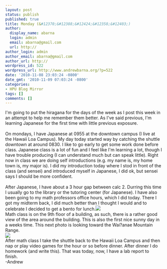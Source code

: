 ```yaml
---
layout: post
status: publish
published: true
title: Monday (&#12370;&#12388;&#12424;&#12358;&#12403;)
author:
  display_name: abarna
  login: admin
  email: abarna@gmail.com
  url: http://
author_login: admin
author_email: abarna@gmail.com
author_url: http://
wordpress_id: 522
wordpress_url: http://www.andrewbarna.org/?p=522
date: '2010-11-08 23:03:24 -0800'
date_gmt: '2010-11-09 07:03:24 -0800'
categories:
- HPU Blog Mirror
tags: []
comments: []
---
```

<p>I'm going to put the hiragana for the days of the week as I post this week in an attempt to help me remember them better. As I've said previous, I'm learning Japanese for the first time with little previous exposure.<br &#47;><br &#47;>On mondays, I have Japanese at 0955 at the downtown campus (I live at the Hawaii Loa Campus). My day today started way by catching the shuttle downtown at around 0830. I like to go early to get some work done before class. Japanese class is a lot of fun and I feel like I'm learning a lot, though I have trouble producing (I can understand much but can speak little). Right now in class we are doing self introductions (e.g. my name is, my home town is, my major is). I did my introduction today where I stod in front of the class (and sensei) and introduced myself in Japanese, I did ok, but sensei says I should be more confident.<br &#47;><br &#47;>After Japanese, I have about a 3 hour gap between calc 2. Durring this time I usually go to the library or the tutoring center (for Japanese). I have also been going to my math professors office hours, which I did today. There I got my midterm back, I did much better than I thought I would and to celebrate I decided to get a bento for lunch.<br&#47;><img src="http:&#47;&#47;www.andrewbarna.org&#47;photos&#47;gallery3&#47;var&#47;resizes&#47;Random%20Stuff&#47;CIMG1774.jpg?m=1289284713" &#47;><br &#47;>Math class is on the 9th floor of a building, as such, there is a rather good view of the area around the building. This is also the first nice sunny day in a weeks time. This next photo is looking toward the Wai?anae Mountain Range.<br &#47;><img src="http:&#47;&#47;www.andrewbarna.org&#47;photos&#47;gallery3&#47;var&#47;resizes&#47;Random%20Stuff&#47;CIMG1773.jpg?m=1289284711" &#47;><br &#47;>After math class I take the shuttle back to the Hawaii Loa Campus and then nap or play video games for the hour or so before dinner. After dinner I do homework (and write this). That was today, now, I have a lab report to finish.<br &#47;>-Andrew</p>
